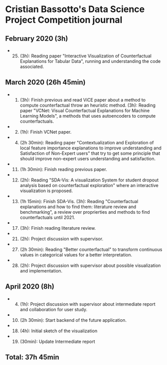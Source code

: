 # Cristian Bassotto's Data Science Project Competition journal

## February 2020 (3h)

* 25. (3h): Reading paper "Interactive Visualization of Counterfactual Explanations for Tabular Data", running and understanding the code associated.

## March 2020 (26h 45min)

* 1. (3h): Finish previous and read ViCE paper about a method to compute counterfactual throw an heuristic method.
     (3h): Reading paper "VCNet: Visual Counterfactual Explanations for Machine Learning Models", a methods that uses autoencoders to compute counterfactuals.
* 2. (1h): Finish VCNet paper.
* 4. (2h 30min): Reading paper "Contextualization and Exploration of local feature importance explanations to improve understanding and Satisfaction of Non-Expert users" that try to get some principle that should improve non-expert users understanding and satisfaction. 
* 11. (1h 30min): Finish reading previous paper.
* 12. (2h): Reading "SDA-Vis: A visualization System for student dropout analysis based on counterfactual exploration" where an interactive visualization is proposed.
* 13. (1h 15min): Finish SDA-Vis.
      (3h): Reading "Counterfactual explanations and how to find them: literature review and benchmarking", a review over proprierties and methods to find counterfactuals until 2021.
* 17. (3h): Finish reading literature review.
* 21. (2h): Project discussion with supervisor.
* 27. (2h 30min): Reading "Better counterfactual" to transform continuous values in categorical values for a better interpretation.
* 28. (2h): Project discussion with supervisor about possible visualization and implementation.

## April 2020 (8h)
* 4. (1h): Project discussion with supervisor about intermediate report and collaboration for user study.
* 10. (2h 30min): Start backend of the future application.
* 18. (4h): Initial sketch of the visualization
* 19. (30min): Update Intermediate report

## Total: 37h 45min
